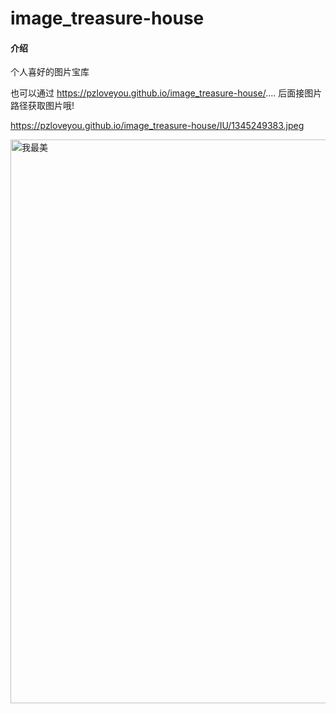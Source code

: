 # image_treasure-house

#### 介绍
个人喜好的图片宝库


也可以通过 https://pzloveyou.github.io/image_treasure-house/.... 后面接图片路径获取图片哦!


https://pzloveyou.github.io/image_treasure-house/IU/1345249383.jpeg

<img src='https://pzloveyou.github.io/image_treasure-house/IU/1345249383.jpeg' width='600' height='902' alt='我最美' />
